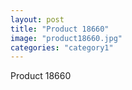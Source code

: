 ```yaml
---
layout: post
title: "Product 18660"
image: "product18660.jpg"
categories: "category1"
---
```

Product 18660
